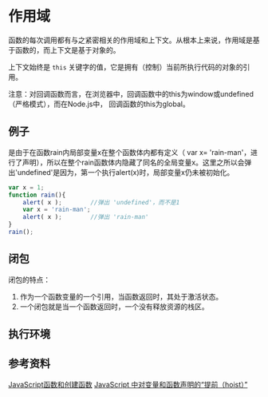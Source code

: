 # 作用域
函数的每次调用都有与之紧密相关的作用域和上下文。从根本上来说，作用域是基于函数的，而上下文是基于对象的。

上下文始终是 `this` 关键字的值，它是拥有（控制）当前所执行代码的对象的引用。

注意：对回调函数而言，在浏览器中，回调函数中的this为window或undefined（严格模式），而在Node.js中， 回调函数的this为global。

## 例子
是由于在函数rain内局部变量x在整个函数体内都有定义（ var x= 'rain-man'，进行了声明），所以在整个rain函数体内隐藏了同名的全局变量x。这里之所以会弹出'undefined'是因为，第一个执行alert(x)时，局部变量x仍未被初始化。
```js
var x = 1;
function rain(){
    alert( x );        //弹出 'undefined'，而不是1
    var x = 'rain-man';
    alert( x );        //弹出 'rain-man'
}
rain();
```

## 闭包
闭包的特点：
1. 作为一个函数变量的一个引用，当函数返回时，其处于激活状态。
2. 一个闭包就是当一个函数返回时，一个没有释放资源的栈区。

## 执行环境


## 参考资料
[](http://wwsun.github.io/posts/scope-and-context-in-javascript.html)
[JavaScript函数和创建函数](https://github.com/1sters/javascript/blob/master/12_function.md)
[JavaScript 中对变量和函数声明的“提前（hoist）”](http://www.bootcss.com/article/variable-and-function-hoisting-in-javascript/)